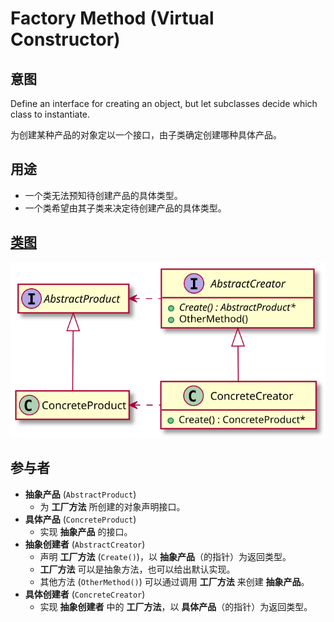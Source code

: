 # Factory Method (Virtual Constructor)

## 意图
Define an interface for creating an object, but let subclasses decide which class to instantiate.

为创建某种产品的对象定以一个接口，由子类确定创建哪种具体产品。

## 用途
- 一个类无法预知待创建产品的具体类型。
- 一个类希望由其子类来决定待创建产品的具体类型。

## [类图](./class.txt)
![](./class.svg)

## 参与者
- **抽象产品** (`AbstractProduct`)
  - 为 **工厂方法** 所创建的对象声明接口。
- **具体产品** (`ConcreteProduct`)
  - 实现 **抽象产品** 的接口。
- **抽象创建者** (`AbstractCreator`)
  - 声明 **工厂方法** (`Create()`)，以 **抽象产品**（的指针）为返回类型。
  - **工厂方法** 可以是抽象方法，也可以给出默认实现。
  - 其他方法 (`OtherMethod()`) 可以通过调用 **工厂方法** 来创建 **抽象产品**。
- **具体创建者** (`ConcreteCreator`)
  - 实现 **抽象创建者** 中的 **工厂方法**，以 **具体产品**（的指针）为返回类型。
